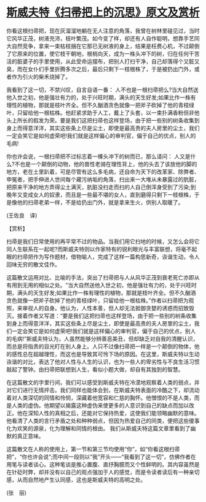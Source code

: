 # [斯威夫特《扫帚把上的沉思》原文及赏析](https://www.vrrw.net/wx/12228.html)

你看这根扫帚把，现在灰溜溜地躺在无人注意的角落，我曾在树林里碰见过，当时它风华正茂，树液充沛，枝叶繁茂。如今变了样，却还有人自作聪明，想靠手艺同大自然竞争，拿来一束枯枝捆在它那已无树液的身上，结果是枉费心机，不过颠倒了它原来的位置，使它枝干朝地，根梢向天，成为一株头冲下的树，归在任何干苦活的脏婆子的手里使用，从此受命运摆布，把别人打扫干净，自己却落得个又脏又臭，而在女仆们手里折腾多次之后，最后只剩下一枝根株了，于是被扔出门外，或者作为引火的柴禾烧掉了。

我看到了这一切，不禁兴叹，自言自语一番： 人不也是一根扫帚把么?当大自然送他入世之初，他是强壮有力的，处于兴旺时期，满头的天生好发;如果比作一株有理性的植物，那就是枝叶齐全。但不久酗酒贪色就像一把斧子砍掉了他的青枝绿叶，只留给他一根枯株。他赶紧求助于人工，戴上了头套，以一束扑满香粉但非他头上所长的假发为荣。要是我们这把扫帚也这样登场，由于把一些别的树条收集到身上而得意洋洋，其实这些条上尽是尘土，即使是最高贵的夫人房里的尘土，我们一定会笑它是如何虚荣吧!我们就是这样偏心的审判官，偏于自己的优点，别人的毛病!

你也许会说，一根扫帚把不过标志着一棵头冲下的树而已，那么请问： 人又是什么?不也是一个颠倒的动物，他的兽性老骑在理性背上，他的头去了该放他的脚的地方，老在土里趴着，可是尽管有这么多毛病，还自命为天下的改革家、除弊者、申冤者，把手伸进人世间每个藏污纳垢的角落，扫出来一大堆从未暴露过的肮脏，把原来干净的地方弄得尘土满天，肮脏没扫走而扫的人自己倒浑身受到了污染;到晚年又变成女人的奴隶，而且是一些最不堪的女人，直到磨得只剩下一枝根株，于是像他的扫帚老弟一样，不是给扔出门外，就是拿来生火，供别人取暖了。

(王佐良　译)



【赏析】

扫帚是我们日常使用的再平常不过的物品。当我们用它扫地的时候，又怎么会将它同人生联系在一起呢?而斯威夫特则以作家特有的锐利眼光与丰富联想，将毫不起眼的扫帚把作为写作题材，借物喻人，完成了这样一篇构思新奇，诙谐生动，令人回味无穷的散文佳作。

这篇散文运用对比、比喻的手法，突出了扫帚把与人从风华正茂到衰老死亡亦即从有用到无用的相似之处。“当大自然送他入世之初，他是强壮有力的，处于兴旺时期，满头的天生好发;如果比作一株有理性的植物，那就是枝叶齐全。但不久酗酒贪色就像一把斧子砍掉了他的青枝绿叶，只留给他一根枯株。”作者以扫帚把为观照，来审视人的自身。他认为，人性本善，但人却无法抵御贪婪的诱惑而招致毁灭。接着作者又写道：“要是我们这把扫帚也这样登场，由于把一些别的树条收集到身上而得意洋洋，其实这些条上尽是尘土，即使是最高贵的夫人房里的尘土，我们一定会笑它是如何虚荣吧!我们就是这样偏心的审判官，偏于自己的优点，别人的毛病!”斯威夫特认为，人虽然能够分辨善恶美丑，但却缺乏对自我的清醒认识，而总是将指责的目光盯在别人身上。人只不过像扫帚把一样是一个颠倒的物体，他的感性总在超越理性，而这也是导致其可怜下场的原因。在这里，斯威夫特以生动诙谐的对比，表达了他对人性与人生的认识，也为一些人的卑劣性与不良生活习惯敲起了警钟。由扫帚把联想到人生，看似小题大做，却自有其独到的智慧。

在这篇散文的字里行间，我们可以感受到斯威夫特在冷漠地观察着人类的弱点，并对它们进行无情抨击。我们同样也能体会到，在斯威夫特表面的冷酷之下，却流动着对人类深切的同情和怜悯，深藏着他宽容和仁慈的胸怀。他憎恨的不是人类，而是人类的虚伪。他期望以揭露这种虚伪来使更多的人意识到自己的缺点而加以改正。他在深知人性的真相之后，还能对它保持热爱，这使我们能领略幽默的意味。他看清了人类的言行矛盾之处和种种弱点，但因为热爱自己的同类，便把这些傻事化为欢笑的源泉，化为理解和同情的根由。 我们从斯威夫特这篇文章里看到了幽默的真正意味。

这篇散文在人称的使用上，第一节和第三节均使用“你”，如“你看这根扫帚把”，“你也许会说”;而中间一段则以“我”开头——“我看到了这一切”，仿佛作者在用笔与读者谈心。这种笔谈是推心置腹、直抒胸臆而又个性鲜明的。其内容虽然是在针砭时弊，却并没有以自己的观点强加于人的感觉，而是令读者读后有一种亲切感，从而自然地产生认同感，这也是斯威夫特的高明之处。

(张　丽)

